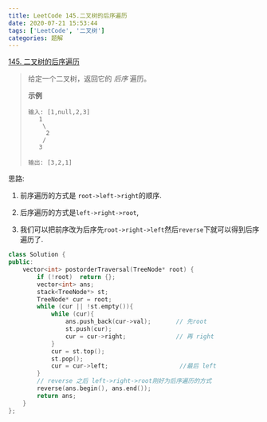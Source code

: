 ```yaml
---
title: LeetCode 145.二叉树的后序遍历
date: 2020-07-21 15:53:44
tags: ['LeetCode', '二叉树']
categories: 题解
---
```


[145. 二叉树的后序遍历](https://leetcode-cn.com/problems/binary-tree-postorder-traversal/)

<!--more-->

> 给定一个二叉树，返回它的 *后序* 遍历。
>
>  **示例** 
>
> ```
> 输入: [1,null,2,3]  
>    1
>     \
>      2
>     /
>    3 
> 
> 输出: [3,2,1]
> ```

思路: 

1. 前序遍历的方式是 `root->left->right`的顺序.

2. 后序遍历的方式是`left->right->root`, 

3. 我们可以把前序改为后序先`root->right->left`然后`reverse`下就可以得到后序遍历了.

```C++
class Solution {
public:
    vector<int> postorderTraversal(TreeNode* root) {
        if (!root)  return {};
        vector<int> ans;
        stack<TreeNode*> st;
        TreeNode* cur = root;
        while (cur || !st.empty()){
            while (cur){
                ans.push_back(cur->val);       // 先root
                st.push(cur);
                cur = cur->right; 			   // 再 right
            }
            cur = st.top();
            st.pop();
            cur = cur->left;					//最后 left
        }
        // reverse 之后 left->right->root刚好为后序遍历的方式
        reverse(ans.begin(), ans.end());     
        return ans;
    }
};
```

